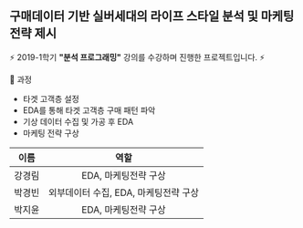 ## 구매데이터 기반 실버세대의 라이프 스타일 분석 및 마케팅 전략 제시

⚡️ 2019-1학기 **"분석 프로그래밍"** 강의를 수강하며 진행한 프로젝트입니다. ⚡️

📝 과정
- 타겟 고객층 설정
- EDA를 통해 타겟 고객층 구매 패턴 파악
- 기상 데이터 수집 및 가공 후 EDA
- 마케팅 전략 구상


|이름|역할|
|:---:|:---:|
|강경림|EDA, 마케팅전략 구상|
|박경빈|외부데이터 수집, EDA, 마케팅전략 구상|
|박지윤|EDA, 마케팅전략 구상|
